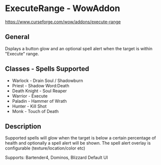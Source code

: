 # ExecuteRange - WowAddon
https://www.curseforge.com/wow/addons/execute-range

## General
Dsplays a button glow and an optional spell alert when the target is within "Execute" range.

## Classes - Spells Supported
* Warlock - Drain Soul / Shadowburn
* Priest - Shadow Word:Death
* Death Knight - Soul Reaper
* Warrior - Execute
* Paladin - Hammer of Wrath
* Hunter - Kill Shot
* Monk - Touch of Death

## Description
Supported spells will glow when the target is below a certain percentage of health and optionally a spell alert will be shown. The spell alert overlay is configurable (texture/location/color etc)

Supports: Bartender4, Dominos, Blizzard Default UI
